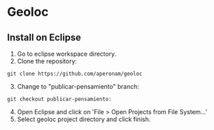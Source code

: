 # Geoloc

## Install on Eclipse

1. Go to eclipse workspace directory.
2. Clone the repository:
```
git clone https://github.com/aperonam/geoloc
```
3. Change to "publicar-pensamiento" branch:
```
git checkout publicar-pensamiento:
```
4. Open Eclipse and click on 'File > Open Projects from File System...'
5. Select geoloc project directory and click finish.